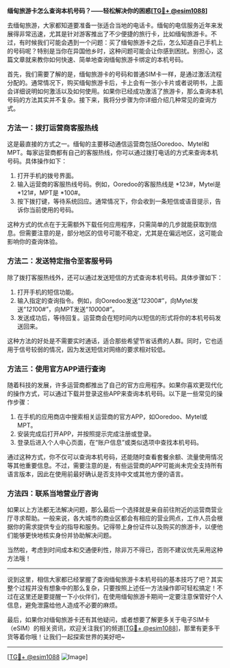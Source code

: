 **缅甸旅游卡怎么查询本机号码？——轻松解决你的困惑[[TG💪+ @esim1088](https://t.me/s/esim1088)]**

去缅甸旅游，大家都知道要准备一张适合当地的电话卡。缅甸的电信服务近年来发展得非常迅速，尤其是针对游客推出了不少便捷的旅行卡，比如缅甸旅游卡。不过，有时候我们可能会遇到一个问题：买了缅甸旅游卡之后，怎么知道自己手机上的号码呢？特别是当你在异国他乡时，这种问题可能会让你感到困扰。别担心，这篇文章就来教你如何快速、简单地查询缅甸旅游卡绑定的本机号码。

首先，我们需要了解的是，缅甸旅游卡的号码和普通SIM卡一样，是通过激活流程分配的。通常情况下，购买缅甸旅游卡后，卡上会有一张小卡片或者说明书，上面会详细说明如何激活以及如何使用。如果你已经成功激活了旅游卡，那么查询本机号码的方法其实并不复杂。接下来，我将分步骤为你详细介绍几种常见的查询方式。

### 方法一：拨打运营商客服热线

这是最直接的方式之一。缅甸的主要移动通信运营商包括Ooredoo、Mytel和MPT。每家运营商都有自己的客服热线，你可以通过拨打电话的方式来查询本机号码。具体操作如下：

1. 打开手机的拨号界面。
2. 输入运营商的客服热线号码。例如，Ooredoo的客服热线是 *123#，Mytel是 *121#，MPT是 *100#。
3. 按下拨打键，等待系统回应。通常情况下，你会收到一条短信或语音提示，告诉你当前使用的号码。

这种方式的优点在于无需额外下载任何应用程序，只需简单的几步就能获取到信息。但需要注意的是，部分地区的信号可能不稳定，尤其是在偏远地区，这可能会影响你的查询体验。

### 方法二：发送特定指令至客服号码

除了拨打客服热线外，还可以通过发送短信的方式查询本机号码。具体步骤如下：

1. 打开手机的短信功能。
2. 输入指定的查询指令。例如，向Ooredoo发送“*123*00#”，向Mytel发送“*121*00#”，向MPT发送“*100*00#”。
3. 发送成功后，等待回复。运营商会在短时间内以短信的形式将你的本机号码发送回来。

这种方法的好处是不需要实时通话，适合那些希望节省话费的人群。同时，它也适用于信号较弱的情况，因为发送短信对网络的要求相对较低。

### 方法三：使用官方APP进行查询

随着科技的发展，许多运营商都推出了自己的官方应用程序。如果你喜欢更现代化的操作方式，可以通过下载并登录这些APP来查询本机号码。以下是一些常见的操作步骤：

1. 在手机的应用商店中搜索相关运营商的官方APP，如Ooredoo、Mytel或MPT。
2. 安装完成后打开APP，并按照提示完成注册或登录。
3. 登录后进入个人中心页面，在“账户信息”或类似选项中查找本机号码。

通过这种方式，你不仅可以查询本机号码，还能随时查看套餐余额、流量使用情况等其他重要信息。不过，需要注意的是，有些运营商的APP可能尚未完全支持所有语言版本，因此在使用前最好确认是否支持中文或其他方便的语言。

### 方法四：联系当地营业厅咨询

如果以上方法都无法解决问题，那么最后一个选择就是亲自前往附近的运营商营业厅寻求帮助。一般来说，各大城市的商业区都会有相应的营业网点，工作人员会根据你的需求提供专业的指导和服务。记得带上身份证件以及购买的旅游卡，以便他们能够更快地核实身份并协助解决问题。

当然啦，考虑到时间成本和交通便利性，除非万不得已，否则不建议优先采用这种方法哦！

---

说到这里，相信大家都已经掌握了查询缅甸旅游卡本机号码的基本技巧了吧？其实整个过程并没有想象中的那么复杂，只要按照上述任一方法操作即可轻松搞定！不过在这里还是要提醒一下小伙伴们，在使用缅甸旅游卡期间一定要注意保管好个人信息，避免泄露给他人造成不必要的麻烦。

最后，如果你对缅甸旅游卡还有其他疑问，或者想要了解更多关于电子SIM卡（eSIM）的相关资讯，欢迎关注我们的频道[[TG💪+ @esim1088](https://t.me/s/esim1088)]，那里有更多干货等着你哦！让我们一起探索世界的美好吧~

---

[[TG💪+ @esim1088](https://t.me/s/esim1088) ![Image](https://i.postimg.cc/4NQfJmqS/Snipaste-2025-05-13-00-14-12.png)]